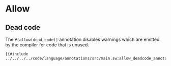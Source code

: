 # Allow

## Dead code

The `#[allow(dead_code)]` annotation disables warnings which are emitted by the compiler for code that is unused.

```sway
{{#include ../../../../code/language/annotations/src/main.sw:allow_deadcode_annotation}}
```
